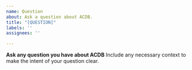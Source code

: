```yaml
---
name: Question
about: Ask a question about ACDB.
title: "[QUESTION]"
labels: ''
assignees: ''

---
```


**Ask any question you have about ACDB**
Include any necessary context to make the intent of your question clear.
